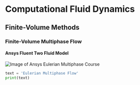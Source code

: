 # Computational Fluid Dynamics
## Finite-Volume Methods
### Finite-Volume Multiphase Flow
#### Ansys Fluent Two Fluid Model
![Image of Ansys Eulerian Multiphase Course](https://innovationspace.ansys.com/wp-content/uploads/2024/03/Topics-in-Eulerian-Multiphase-Flow-Modeling.png)

``` python
text = 'Eulerian Multiphase Flow'
print(text)
```
